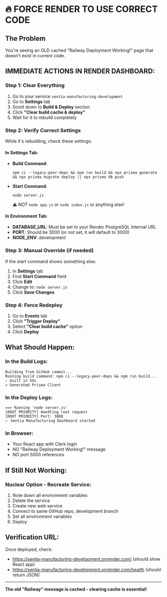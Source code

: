 # 🔥 FORCE RENDER TO USE CORRECT CODE

## The Problem

You're seeing an OLD cached "Railway Deployment Working!" page that doesn't exist in current code.

## IMMEDIATE ACTIONS IN RENDER DASHBOARD:

### Step 1: Clear Everything

1. Go to your service `sentia-manufacturing-development`
2. Go to **Settings** tab
3. Scroll down to **Build & Deploy** section
4. Click **"Clear build cache & deploy"**
5. Wait for it to rebuild completely

### Step 2: Verify Correct Settings

While it's rebuilding, check these settings:

#### In Settings Tab:

- **Build Command**:
  ```
  npm ci --legacy-peer-deps && npm run build && npx prisma generate && npx prisma migrate deploy || npx prisma db push
  ```
- **Start Command**:
  ```
  node server.js
  ```
  ⚠️ NOT `node app.js` or `node index.js` or anything else!

#### In Environment Tab:

- **DATABASE_URL**: Must be set to your Render PostgreSQL Internal URL
- **PORT**: Should be 3000 (or not set, it will default to 3000)
- **NODE_ENV**: development

### Step 3: Manual Override (if needed)

If the start command shows something else:

1. In **Settings** tab
2. Find **Start Command** field
3. Click **Edit**
4. Change to: `node server.js`
5. Click **Save Changes**

### Step 4: Force Redeploy

1. Go to **Events** tab
2. Click **"Trigger Deploy"**
3. Select **"Clear build cache"** option
4. Click **Deploy**

## What Should Happen:

### In the Build Logs:

```
Building from GitHub commit...
Running build command: npm ci --legacy-peer-deps && npm run build...
✓ built in XXs
✔ Generated Prisma Client
```

### In the Deploy Logs:

```
==> Running 'node server.js'
[ROOT PRIORITY] Handling root request
[ROOT PRIORITY] Port: 3000
✅ Sentia Manufacturing Dashboard started
```

### In Browser:

- Your React app with Clerk login
- NO "Railway Deployment Working!" message
- NO port 5000 references

## If Still Not Working:

### Nuclear Option - Recreate Service:

1. Note down all environment variables
2. Delete the service
3. Create new web service
4. Connect to same GitHub repo, development branch
5. Set all environment variables
6. Deploy

## Verification URL:

Once deployed, check:

- https://sentia-manufacturing-development.onrender.com/ (should show React app)
- https://sentia-manufacturing-development.onrender.com/health (should return JSON)

---

**The old "Railway" message is cached - clearing cache is essential!**
